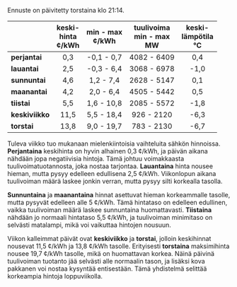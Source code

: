 Ennuste on päivitetty torstaina klo 21:14.

|             | keski-<br>hinta<br>¢/kWh | min - max<br>¢/kWh | tuulivoima<br>min - max<br>MW | keski-<br>lämpötila<br>°C |
|:-------------|:----------------:|:----------------:|:-------------:|:-------------:|
| **perjantai**  |       0,3       |     -0,1 - 0,7   |  4082 - 6409  |      0,4      |
| **lauantai**   |       2,5       |     -0,3 - 6,4   |  3068 - 6978  |     -1,0      |
| **sunnuntai**  |       4,6       |     1,2 - 7,4    |  2628 - 5147  |      0,1      |
| **maanantai**  |       4,2       |     2,0 - 6,4    |  4505 - 5442  |      0,5      |
| **tiistai**    |       5,5       |     1,6 - 10,8   |  2085 - 5572  |     -1,8      |
| **keskiviikko**|      11,5       |     5,5 - 18,4   |   926 - 2120  |     -6,3      |
| **torstai**    |      13,8       |     9,0 - 19,7   |   783 - 2130  |     -6,7      |

Tuleva viikko tuo mukanaan mielenkiintoisia vaihteluita sähkön hinnoissa. **Perjantaina** keskihinta on hyvin alhainen 0,3 ¢/kWh, ja päivän aikana nähdään jopa negatiivisia hintoja. Tämä johtuu voimakkaasta tuulivoimatuotannosta, joka nostaa tarjontaa. **Lauantaina** hinta nousee hieman, mutta pysyy edelleen edullisena 2,5 ¢/kWh. Viikonlopun aikana tuulivoiman määrä laskee jonkin verran, mutta pysyy silti korkealla tasolla.

**Sunnuntaina** ja **maanantaina** hinnat asettuvat hieman korkeammalle tasolle, mutta pysyvät edelleen alle 5 ¢/kWh. Tämä hintataso on edelleen edullinen, vaikka tuulivoiman määrä laskee sunnuntaina huomattavasti. **Tiistaina** nähdään jo normaali hintataso 5,5 ¢/kWh, ja tuulivoiman minimitaso on selvästi matalampi, mikä voi vaikuttaa hintojen nousuun.

Viikon kalleimmat päivät ovat **keskiviikko** ja **torstai**, jolloin keskihinnat nousevat 11,5 ¢/kWh ja 13,8 ¢/kWh tasolle. Erityisesti **torstaina** maksimihinta nousee 19,7 ¢/kWh tasolle, mikä on huomattavan korkea. Näinä päivinä tuulivoiman tuotanto jää selvästi alle normaalin tason, ja lisäksi kova pakkanen voi nostaa kysyntää entisestään. Tämä yhdistelmä selittää korkeampia hintoja loppuviikolla.